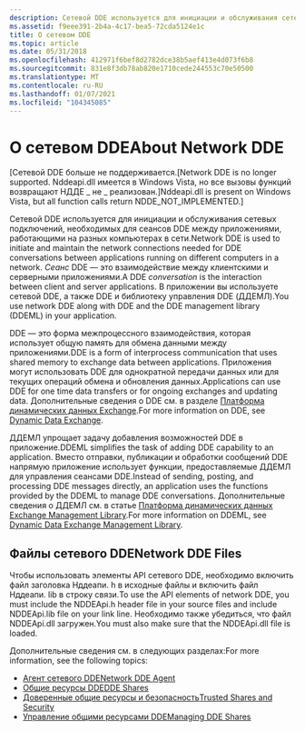 ```yaml
---
description: Сетевой DDE используется для инициации и обслуживания сетевых подключений, необходимых для сеансов DDE между приложениями, работающими на разных компьютерах в сети.
ms.assetid: f9eee391-2b4a-4c17-bea5-72cda5124e1c
title: О сетевом DDE
ms.topic: article
ms.date: 05/31/2018
ms.openlocfilehash: 412971f6bef8d2782dce38b5aef413e4d073f6b8
ms.sourcegitcommit: 831e8f3db78ab820e1710cede244553c70e50500
ms.translationtype: MT
ms.contentlocale: ru-RU
ms.lasthandoff: 01/07/2021
ms.locfileid: "104345085"
---
```

# <a name="about-network-dde"></a><span data-ttu-id="21661-103">О сетевом DDE</span><span class="sxs-lookup"><span data-stu-id="21661-103">About Network DDE</span></span>

<span data-ttu-id="21661-104">\[Сетевой DDE больше не поддерживается.</span><span class="sxs-lookup"><span data-stu-id="21661-104">\[Network DDE is no longer supported.</span></span> <span data-ttu-id="21661-105">Nddeapi.dll имеется в Windows Vista, но все вызовы функций возвращают НДДЕ \_ не \_ реализован.\]</span><span class="sxs-lookup"><span data-stu-id="21661-105">Nddeapi.dll is present on Windows Vista, but all function calls return NDDE\_NOT\_IMPLEMENTED.\]</span></span>

<span data-ttu-id="21661-106">Сетевой DDE используется для инициации и обслуживания сетевых подключений, необходимых для сеансов DDE между приложениями, работающими на разных компьютерах в сети.</span><span class="sxs-lookup"><span data-stu-id="21661-106">Network DDE is used to initiate and maintain the network connections needed for DDE conversations between applications running on different computers in a network.</span></span> <span data-ttu-id="21661-107">*Сеанс* DDE — это взаимодействие между клиентскими и серверными приложениями.</span><span class="sxs-lookup"><span data-stu-id="21661-107">A DDE *conversation* is the interaction between client and server applications.</span></span> <span data-ttu-id="21661-108">В приложении вы используете сетевой DDE, а также DDE и библиотеку управления DDE (ДДЕМЛ).</span><span class="sxs-lookup"><span data-stu-id="21661-108">You use network DDE along with DDE and the DDE management library (DDEML) in your application.</span></span>

<span data-ttu-id="21661-109">DDE — это форма межпроцессного взаимодействия, которая использует общую память для обмена данными между приложениями.</span><span class="sxs-lookup"><span data-stu-id="21661-109">DDE is a form of interprocess communication that uses shared memory to exchange data between applications.</span></span> <span data-ttu-id="21661-110">Приложения могут использовать DDE для однократной передачи данных или для текущих операций обмена и обновления данных.</span><span class="sxs-lookup"><span data-stu-id="21661-110">Applications can use DDE for one time data transfers or for ongoing exchanges and updating data.</span></span> <span data-ttu-id="21661-111">Дополнительные сведения о DDE см. в разделе [Платформа динамических данных Exchange](../dataxchg/dynamic-data-exchange.md).</span><span class="sxs-lookup"><span data-stu-id="21661-111">For more information on DDE, see [Dynamic Data Exchange](../dataxchg/dynamic-data-exchange.md).</span></span>

<span data-ttu-id="21661-112">ДДЕМЛ упрощает задачу добавления возможностей DDE в приложение.</span><span class="sxs-lookup"><span data-stu-id="21661-112">DDEML simplifies the task of adding DDE capability to an application.</span></span> <span data-ttu-id="21661-113">Вместо отправки, публикации и обработки сообщений DDE напрямую приложение использует функции, предоставляемые ДДЕМЛ для управления сеансами DDE.</span><span class="sxs-lookup"><span data-stu-id="21661-113">Instead of sending, posting, and processing DDE messages directly, an application uses the functions provided by the DDEML to manage DDE conversations.</span></span> <span data-ttu-id="21661-114">Дополнительные сведения о ДДЕМЛ см. в статье [Платформа динамических данных Exchange Management Library](../dataxchg/dynamic-data-exchange-management-library.md).</span><span class="sxs-lookup"><span data-stu-id="21661-114">For more information on DDEML, see [Dynamic Data Exchange Management Library](../dataxchg/dynamic-data-exchange-management-library.md).</span></span>

## <a name="network-dde-files"></a><span data-ttu-id="21661-115">Файлы сетевого DDE</span><span class="sxs-lookup"><span data-stu-id="21661-115">Network DDE Files</span></span>

<span data-ttu-id="21661-116">Чтобы использовать элементы API сетевого DDE, необходимо включить файл заголовка Нддеапи. h в исходные файлы и включить файл Нддеапи. lib в строку связи.</span><span class="sxs-lookup"><span data-stu-id="21661-116">To use the API elements of network DDE, you must include the NDDEApi.h header file in your source files and include NDDEApi.lib file on your link line.</span></span> <span data-ttu-id="21661-117">Необходимо также убедиться, что файл NDDEApi.dll загружен.</span><span class="sxs-lookup"><span data-stu-id="21661-117">You must also make sure that the NDDEApi.dll file is loaded.</span></span>

<span data-ttu-id="21661-118">Дополнительные сведения см. в следующих разделах:</span><span class="sxs-lookup"><span data-stu-id="21661-118">For more information, see the following topics:</span></span>

-   [<span data-ttu-id="21661-119">Агент сетевого DDE</span><span class="sxs-lookup"><span data-stu-id="21661-119">Network DDE Agent</span></span>](network-dde-agent.md)
-   [<span data-ttu-id="21661-120">Общие ресурсы DDE</span><span class="sxs-lookup"><span data-stu-id="21661-120">DDE Shares</span></span>](dde-shares.md)
-   [<span data-ttu-id="21661-121">Доверенные общие ресурсы и безопасность</span><span class="sxs-lookup"><span data-stu-id="21661-121">Trusted Shares and Security</span></span>](trusted-shares-and-security.md)
-   [<span data-ttu-id="21661-122">Управление общими ресурсами DDE</span><span class="sxs-lookup"><span data-stu-id="21661-122">Managing DDE Shares</span></span>](managing-dde-shares.md)

 

 
